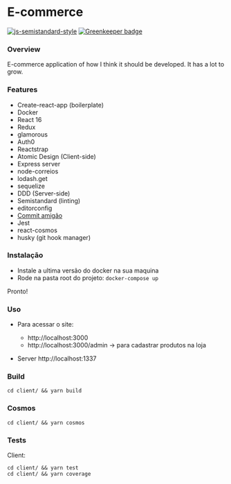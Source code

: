 # E-commerce

[![js-semistandard-style](https://img.shields.io/badge/code%20style-semistandard-brightgreen.svg?style=flat-square)](https://github.com/Flet/semistandard) [![Greenkeeper badge](https://badges.greenkeeper.io/marcelorl/e-commerce.svg)](https://greenkeeper.io/)

### Overview

E-commerce application of how I think it should be developed. It has a lot to grow.

### Features
 - Create-react-app (boilerplate)
 - Docker
 - React 16
 - Redux
 - glamorous
 - Auth0
 - Reactstrap
 - Atomic Design (Client-side)
 - Express server
 - node-correios
 - lodash.get
 - sequelize
 - DDD (Server-side)
 - Semistandard (linting)
 - editorconfig
 - [Commit amigão](https://github.com/BeeTech-global/bee-stylish/tree/master/commits)
 - Jest
 - react-cosmos
 - husky (git hook manager)

### Instalação

 - Instale a ultima versão do docker na sua maquina
 - Rode na pasta root do projeto: `docker-compose up`
 
 Pronto!
 
### Uso

 - Para acessar o site:
   - http://localhost:3000
   - http://localhost:3000/admin -> para cadastrar produtos na loja
  
 - Server 
  http://localhost:1337

### Build

  `cd client/ && yarn build`
  
### Cosmos
  
  `cd client/ && yarn cosmos`
  
### Tests

  Client:
  
  ```
  cd client/ && yarn test
  cd client/ && yarn coverage
  ```
